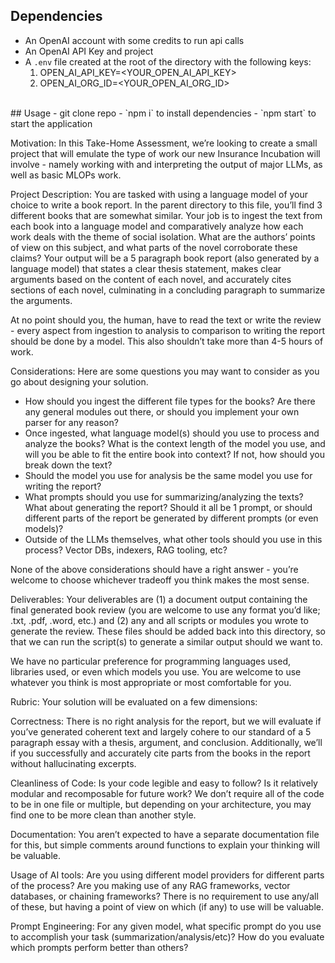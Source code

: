 
## Dependencies
- An OpenAI account with some credits to run api calls
- An OpenAI API Key and project
- A `.env` file created at the root of the directory with the following keys:
  1. OPEN_AI_API_KEY=<YOUR_OPEN_AI_API_KEY>
  2. OPEN_AI_ORG_ID=<YOUR_OPEN_AI_ORG_ID>
<br/>
## Usage
- git clone repo
- `npm i` to install dependencies
- `npm start` to start the application
<br/>

Motivation:
In this Take-Home Assessment, we’re looking to create a small project that will emulate the type of work our new Insurance Incubation will involve - namely working with and interpreting the output of major LLMs, as well as basic MLOPs work.

Project Description:
You are tasked with using a language model of your choice to write a book report. In the parent directory to this file, you’ll find 3 different books that are somewhat similar. Your job is to ingest the text from each book into a language model and comparatively analyze how each work deals with the theme of social isolation. What are the authors’ points of view on this subject, and what parts of the novel corroborate these claims? Your output will be a 5 paragraph book report (also generated by a language model) that states a clear thesis statement, makes clear arguments based on the content of each novel, and accurately cites sections of each novel, culminating in a concluding paragraph to summarize the arguments.

At no point should you, the human, have to read the text or write the review  - every aspect from ingestion to analysis to comparison to writing the report should be done by a model. This also shouldn’t take more than 4-5 hours of work.

Considerations:
Here are some questions you may want to consider as you go about designing your solution.
-	How should you ingest the different file types for the books? Are there any general modules out there, or should you implement your own parser for any reason?
-	Once ingested, what language model(s) should you use to process and analyze the books? What is the context length of the model you use, and will you be able to fit the entire book into context? If not, how should you break down the text?
-	Should the model you use for analysis be the same model you use for writing the report?
-	What prompts should you use for summarizing/analyzing the texts? What about generating the report? Should it all be 1 prompt, or should different parts of the report be generated by different prompts (or even models)?
-	Outside of the LLMs themselves, what other tools should you use in this process? Vector DBs, indexers, RAG tooling, etc? 

None of the above considerations should have a right answer - you’re welcome to choose whichever tradeoff you think makes the most sense.



Deliverables:
Your deliverables are (1) a document output containing the final generated book review (you are welcome to use any format you’d like; .txt, .pdf, .word, etc.) and (2) any and all scripts or modules you wrote to generate the review. These files should be added back into this directory, so that we can run the script(s) to generate a similar output should we want to.

We have no particular preference for programming languages used, libraries used, or even which models you use. You are welcome to use whatever you think is most appropriate or most comfortable for you.

Rubric:
Your solution will be evaluated on a few dimensions:

Correctness:
There is no right analysis for the report, but we will evaluate if you’ve generated coherent text and largely cohere to our standard of a 5 paragraph essay with a thesis, argument, and conclusion. Additionally, we’ll if you successfully and accurately cite parts from the books in the report without hallucinating excerpts.

Cleanliness of Code:
Is your code legible and easy to follow? Is it relatively modular and recomposable for future work? We don’t require all of the code to be in one file or multiple, but depending on your architecture, you may find one to be more clean than another style.

Documentation:
You aren’t expected to have a separate documentation file for this, but simple comments around functions to explain your thinking will be valuable.

Usage of AI tools:
Are you using different model providers for different parts of the process? Are you making use of any RAG frameworks, vector databases, or chaining frameworks? There is no requirement to use any/all of these, but having a point of view on which (if any) to use will be valuable.

Prompt Engineering:
For any given model, what specific prompt do you use to accomplish your task (summarization/analysis/etc)? How do you evaluate which prompts perform better than others?

